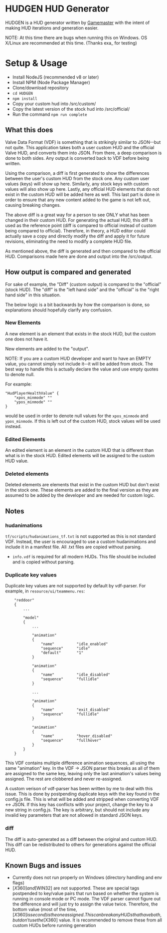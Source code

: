 # HUDGEN HUD Generator
HUDGEN is a HUD generator written by [Gamemaster](https://steamcommunity.com/id/Gamemaster1379) with the intent of making HUD iterations and generation easier.

NOTE: At this time there are bugs when running this on Windows. OS X/Linux are recommended at this time. (Thanks exa_ for testing)

# Setup & Usage

* Install NodeJS (recommended v8 or later)
* Install NPM (Node Package Manager)
* Clone/download repository
* `cd HUDGEN`
* `npm install`
* Copy your custom hud into /src/custom/
* Copy the latest version of the stock hud into /src/official/
* Run the command `npm run complete`

## What this does

Valve Data Format (VDF) is something that is strikingly similar to JSON--but not quite. This application takes both a user custom HUD and the official Valve HUD, and converts them into JSON. From there, a deep comparison is done to both sides. Any output is converted back to VDF before being written.

Using the comparison, a diff is first generated to show the differences between the user's custom HUD from the stock one. Any custom user values (keys) will show up here. Similarly, any stock keys with custom values will also show up here. Lastly, any official HUD elements that do not exist in the custom HUD will be added here as well. This last part is done in order to ensure that any new content added to the game is not left out, causing breaking changes.

The above diff is a great way for a person to see ONLY what has been changed in their custom HUD. For generating the actual HUD, this diff is used as the reference point (diff is compared to official instead of custom being compared to official). Therefore, in theory, a HUD editor could actually save a copy and directly modify the diff and apply it for future revisions, eliminating the need to modify a complete HUD file.

As mentioned above, the diff is generated and then compared to the official HUD. Comparisons made here are done and output into the /src/output.

## How output is compared and generated

For sake of example, the "Diff" (custom output) is compared to the "official" (stock HUD). The "diff" is the "left hand side" and the "official" is the "right hand side" in this situation.

The below logic is a bit backwards by how the comparison is done, so explanations should hopefully clarify any confusion.

### New Elements
A new element is an element that exists in the stock HUD, but the custom one does not have it. 

New elements are added to the "output". 

NOTE: If you are a custom HUD developer and want to have an EMPTY value, you cannot simply not include it--it will be added from stock. The best way to handle this is actually declare the value and use empty quotes to denote null.

For example:

```
"HudPlayerHealthValue" {
    "xpos_minmode" ""
    "ypos_minmode" ""
}
```
would be used in order to denote null values for the `xpos_minmode` and `ypos_minmode`. If this is left out of the custom HUD, stock values will be used instead.


### Edited Elements
An edited element is an element in the custom HUD that is different than what is in the stock HUD. Edited elements will be assigned to the custom HUD value.

### Deleted elements 
Deleted elements are elements that exist in the custom HUD but don't exist in the stock one. These elements are added to the final version as they are assumed to be added by the developer and are needed for custom logic.

## Notes

### hudanimations

`tf/scripts/hudanimations_tf.txt` is not supported as this is not standard VDF. Instead, the user is encouraged to use a custom hudanimations and include it in a manifest file. All .txt files are copied without parsing.
* `info.vdf` is required for all modern HUDs. This file should be included and is copied without parsing.

### Duplicate key values
Duplicate key values are not supported by default by vdf-parser. For example, in `resource/ui/teammenu.res`:

```
    "reddoor"
    {
        ...
        
        "model"
        {
            ...
            
            "animation"
            {
                "name"          "idle_enabled"
                "sequence"      "idle"
                "default"       "1"
            }

            "animation"
            {
                "name"          "idle_disabled"
                "sequence"      "fullidle"
            }           
            
            ...
            
            "animation"
            {
                "name"          "exit_disabled"
                "sequence"      "fullidle"
            }
            
            "animation"
            {
                "name"          "hover_disabled"
                "sequence"      "fullhover"
            }
        }
    }   
```

This VDF contains multiple difference animation sequences, all using the same "animation" key. In the VDF -> JSON parser this breaks as all of them are assigned to the same key, leaving only the last animation's values being assigned. The rest are clobbered and never re-assigned.

A custom verison of vdf-parser has been written by me to deal with this issue. This is done by postpending duplicate keys with the key found in the config.js file. This is what will be added and stripped when converting VDF <-> JSON. If this key has conflicts with your project, change the key to a new string in config.js. The key is arbitrary, but should not include any invalid key parameters that are not allowed in standard JSON keys.

### diff

The diff is auto-generated as a diff between the original and custom HUD. This diff can be redistributed to others for generations against the official HUD.


## Known Bugs and issues

* Currently does not run properly on Windows (directory handling and env flags)
* [$X360] and [$WIN32] are not supported. These are special tags postpended to key/value pairs that run based on whether the system is running in console mode or PC mode. The VDF parser cannot figure out the difference and will just try to assign the value twice. Therefore, the bottom value (most of the time, [$X360] is second) is the one assigned. This can break any HUDs that have both, but don't use the [$X360] value. It is recommended to remove these from all custom HUDs before running generation




